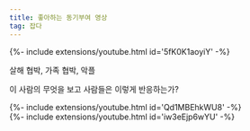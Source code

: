 ```yaml
---
title: 좋아하는 동기부여 영상
tag: 잡다
---
```


<div>{%- include extensions/youtube.html id='5fK0K1aoyiY' -%}</div>

살해 협박, 가족 협박, 악플

이 사람의 무엇을 보고 사람들은 이렇게 반응하는가?


<div>{%- include extensions/youtube.html id='Qd1MBEhkWU8' -%}</div>

<div>{%- include extensions/youtube.html id='iw3eEjp6wYU' -%}</div>

